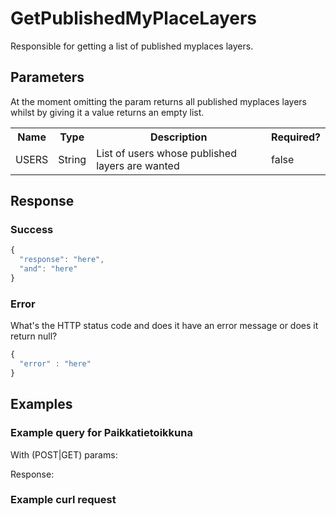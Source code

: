 # GetPublishedMyPlaceLayers
Responsible for getting a list of published myplaces layers.

## Parameters

At the moment omitting the param returns all published myplaces layers whilst by giving it a value returns an empty list.

<table>
  <tr>
    <th>Name</th>
    <th>Type</th>
    <th>Description</th>
    <th>Required?</th>
  </tr>
  <tr>
    <td>USERS</td>
    <td>String</td>
    <td>List of users whose published layers are wanted</td>
    <td>false</td>
  </tr>
</table>

## Response

### Success
```javascript
{
  "response": "here",
  "and": "here"
}
```

### Error
What's the HTTP status code and does it have an error message or does it return null?

```javascript
{
  "error" : "here"
}
```

## Examples

### Example query for Paikkatietoikkuna
With (POST|GET) params:

Response:

### Example curl request